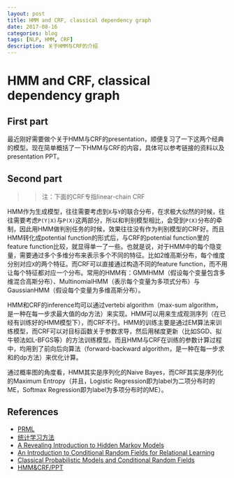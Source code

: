 ```yaml
--- 
layout: post 
title: HMM and CRF, classical dependency graph
date: 2017-08-16 
categories: blog 
tags: [NLP, HMM, CRF] 
description: 关于HMM与CRF的介绍
--- 
```


# HMM and CRF, classical dependency graph

## First part

最近刚好需要做个关于HMM与CRF的presentation，顺便复习了一下这两个经典的模型。现在简单概括了一下HMM与CRF的内容，具体可以参考链接的资料以及presentation PPT。

## Second part

>> 注：下面的CRF专指linear-chain CRF

HMM作为生成模型，往往需要考虑到`X`与`Y`的联合分布，在求极大似然的时候，往往需要考虑`P(Y|X)`与`P(X)`这两部分，所以和判别模型相比，会受到`P(X)`分布的牵制，因此用HMM做判别任务的时候，效果往往没有作为判别模型的CRF好。而且HMM转化成potential function的形式后，与CRF的potential function里的feature function比较，就显得单一了一些。也就是说，对于HMM中的每个隐变量，需要通过多个多维分布来表示多个不同的特征。比如2维高斯分布，每个维度分别对应`X`的两个特征。而CRF可以直接通过构造不同的feature function，而不用让每个特征都对应一个分布。常用的HMM有：GMMHMM（假设每个变量包含多维混合高斯分布）、MultinomialHMM（表示每个变量为多项式分布）与GaussianHMM（假设每个变量为多维高斯分布）。

HMM和CRF的inference均可以通过vertebi algorithm（max-sum algorithm，是一种在每一步求最大值的dp方法）来实现。HMM可以用来生成观测序列（在已经有训练好的HMM模型下），而CRF不行。HMM的训练主要是通过EM算法来训练模型，而CRF可以对目标函数关于参数求导，然后用梯度更新（比如SGD、拟牛顿法如L-BFGS等）的方法训练模型。而且HMM与CRF在训练的参数计算过程中，均用到了前向后向算法（forward-backward algorithm，是一种在每一步求和的dp方法）来优化计算。

通过概率图的角度看，HMM其实是序列化的Naive Bayes，而CRF其实是序列化的Maximum Entropy（并且，Logistic Regression即为label为二项分布时的ME，Softmax Regression即为label为多项分布时的ME）。


## References

* [PRML](https://www.baidu.com/s?wd=PRML&rsv_spt=1&rsv_iqid=0xe184c7650001ae0c&issp=1&f=8&rsv_bp=0&rsv_idx=2&ie=utf-8&tn=baiduhome_pg&rsv_enter=1&rsv_sug3=4&rsv_sug1=1&rsv_sug7=100&rsv_sug2=0&inputT=575&rsv_sug4=575)
* [统计学习方法](https://www.baidu.com/s?wd=%E7%BB%9F%E8%AE%A1%E5%AD%A6%E4%B9%A0%E6%96%B9%E6%B3%95&rsv_spt=1&rsv_iqid=0xe184c7650001ae0c&issp=1&f=8&rsv_bp=1&rsv_idx=2&ie=utf-8&rqlang=cn&tn=baiduhome_pg&rsv_enter=1&oq=PRML&inputT=575&rsv_t=5084b%2BhH2R4xGxmktrXyCYYzoS6lUYKkJVzZ0krrumALs5TQFQ7xBxMHSOceobg2B%2B2i&rsv_sug3=13&rsv_sug1=6&rsv_sug7=100&rsv_pq=8cdb8bb400019a5a&bs=PRML)
* [A Revealing Introduction to Hidden Markov Models](http://odjt9j2ec.bkt.clouddn.com/hmm_crf-HMM.pdf)
* [An Introduction to Conditional Random Fields for Relational Learning](http://odjt9j2ec.bkt.clouddn.com/hmm_crf-crf-tutorial.pdf)
* [Classical Probabilistic Models and Conditional Random Fields](http://odjt9j2ec.bkt.clouddn.com/hmm_crf-klinger-crf-intro.pdf)
* [HMM&CRF/PPT](http://odjt9j2ec.bkt.clouddn.com/hmm_crf-presentation.pptx)